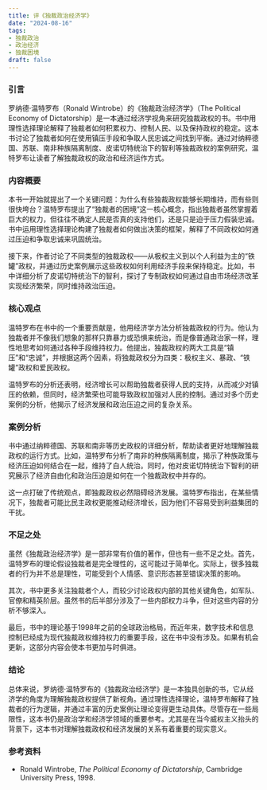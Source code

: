 ```yaml
---
title: 评《独裁政治经济学》
date: "2024-08-16"
tags:
- 独裁政治
- 政治经济
- 独裁困境
draft: false
---
```


### 引言

罗纳德·温特罗布（Ronald Wintrobe）的《独裁政治经济学》（The Political Economy of Dictatorship）是一本通过经济学视角来研究独裁政权的书。书中用理性选择理论解释了独裁者如何积累权力、控制人民、以及保持政权的稳定。这本书讨论了独裁者如何在使用镇压手段和争取人民忠诚之间找到平衡。通过对纳粹德国、苏联、南非种族隔离制度、皮诺切特统治下的智利等独裁政权的案例研究，温特罗布让读者了解独裁政权的政治和经济运作方式。

### 内容概要

本书一开始就提出了一个关键问题：为什么有些独裁政权能够长期维持，而有些则很快垮台？温特罗布提出了“独裁者的困境”这一核心概念，指出独裁者虽然掌握着巨大的权力，但往往不确定人民是否真的支持他们，还是只是迫于压力假装忠诚。书中运用理性选择理论构建了独裁者如何做出决策的框架，解释了不同政权如何通过压迫和争取忠诚来巩固统治。

接下来，作者讨论了不同类型的独裁政权——从极权主义到以个人利益为主的“铁罐”政权，并通过历史案例展示这些政权如何利用经济手段来保持稳定。比如，书中详细分析了皮诺切特统治下的智利，探讨了专制政权如何通过自由市场经济改革实现经济繁荣，同时维持政治压迫。

### 核心观点

温特罗布在书中的一个重要贡献是，他用经济学方法分析独裁政权的行为。他认为独裁者并不像我们想象的那样只靠暴力或恐惧来统治，而是像普通政治家一样，理性地思考如何通过各种手段维持权力。他提出，独裁政权的两大工具是“镇压”和“忠诚”，并根据这两个因素，将独裁政权分为四类：极权主义、暴政、“铁罐”政权和爱民政权。

温特罗布的分析还表明，经济增长可以帮助独裁者获得人民的支持，从而减少对镇压的依赖，但同时，经济繁荣也可能导致政权加强对人民的控制。通过对多个历史案例的分析，他揭示了经济发展和政治压迫之间的复杂关系。

### 案例分析

书中通过纳粹德国、苏联和南非等历史政权的详细分析，帮助读者更好地理解独裁政权的运行方式。比如，温特罗布分析了南非的种族隔离制度，揭示了种族政策与经济压迫如何结合在一起，维持了白人统治。同时，他对皮诺切特统治下智利的研究展示了经济自由化和政治压迫是如何在一个独裁政权中并存的。

这一点打破了传统观点，即独裁政权必然阻碍经济发展。温特罗布指出，在某些情况下，独裁者可能比民主政权更能推动经济增长，因为他们不容易受到利益集团的干扰。

### 不足之处

虽然《独裁政治经济学》是一部非常有价值的著作，但也有一些不足之处。首先，温特罗布的理论假设独裁者是完全理性的，这可能过于简单化。实际上，很多独裁者的行为并不总是理性，可能受到个人情感、意识形态甚至错误决策的影响。

其次，书中更多关注独裁者个人，而较少讨论政权内部的其他关键角色，如军队、官僚和精英阶层。虽然书的后半部分涉及了一些内部权力斗争，但对这些内容的分析不够深入。

最后，书中的理论基于1998年之前的全球政治格局，而近年来，数字技术和信息控制已经成为现代独裁政权维持权力的重要手段，这在书中没有涉及。如果有机会更新，这部分内容会使本书更加与时俱进。

### 结论

总体来说，罗纳德·温特罗布的《独裁政治经济学》是一本独具创新的书，它从经济学的角度为理解独裁政权提供了新视角。通过理性选择理论，温特罗布解释了独裁者的行为逻辑，并通过丰富的历史案例让理论变得更生动具体。尽管存在一些局限性，这本书仍是政治学和经济学领域的重要参考。尤其是在当今威权主义抬头的背景下，这本书对理解独裁政权和经济发展的关系有着重要的现实意义。

### 参考资料

* Ronald Wintrobe, *The Political Economy of Dictatorship*, Cambridge University Press, 1998.